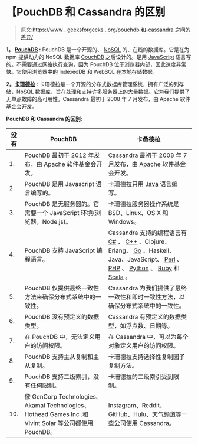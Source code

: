 # 【PouchDB 和 Cassandra 的区别

> 原文:[https://www . geeksforgeeks . org/pouchdb 和-cassandra 之间的差异/](https://www.geeksforgeeks.org/difference-between-pouchdb-and-cassandra/)

**1。 [PouchDB](https://www.geeksforgeeks.org/pouchdb/) :**
PouchDB 是一个开源的、 [NoSQL](https://www.geeksforgeeks.org/introduction-to-nosql/) 的、在线的数据库。它是在为 npm 提供动力的 NoSQL 数据库 [CouchDB](https://contribute.geeksforgeeks.org/couchdb/) 之后设计的。是用 [JavaScript](https://www.geeksforgeeks.org/javascript-tutorial/) 语言写的。不需要通过网络执行查询，因为 PouchDB 位于浏览器内部，因此速度非常快。它使用浏览器中的 IndexedDB 和 WebSQL 在本地存储数据。

**2。[卡珊德拉](https://www.geeksforgeeks.org/introduction-to-apache-cassandra/) :**
卡珊德拉是一个开源的分布式数据库管理系统，拥有广泛的列存储，NoSQL 数据库，旨在处理和支持许多服务器上的大量数据。它为我们提供了无单点故障的高可用性。Cassandra 最初于 2008 年 7 月发布，由 Apache 软件基金会开发。

**PouchDB 和 Cassandra 的区别:**

<center>

| 没有 | PouchDB | 卡桑德拉 |
| --- | --- | --- |
| 1. | PouchDB 最初于 2012 年发布，由 Apache 软件基金会开发。 | Cassandra 最初于 2008 年 7 月发布，由 Apache 软件基金会开发。 |
| 2. | PouchDB 是用 Javascript 语言编写的。 | 卡珊德拉只用 [Java](https://www.geeksforgeeks.org/java/) 语言编写。 |
| 3. | PouchDB 是无服务器的。它需要一个 JavaScript 环境(浏览器，Node.js)。 | 卡珊德拉服务器操作系统是 BSD、Linux、OS X 和 Windows。 |
| 4. | PouchDB 支持 JavaScript 编程语言。 | Cassandra 支持的编程语言有 [C#](https://www.geeksforgeeks.org/csharp-programming-language/) 、 [C++](https://www.geeksforgeeks.org/c-plus-plus/) 、Clojure、Erlang、 [Go](https://www.geeksforgeeks.org/golang/) 、Haskell、Java、JavaScript、 [Perl](https://www.geeksforgeeks.org/perl-programming-language/) 、 [PHP](https://www.geeksforgeeks.org/php/) 、 [Python](https://www.geeksforgeeks.org/python-programming-language/) 、 [Ruby](https://www.geeksforgeeks.org/ruby-programming-language/) 和 [Scala](https://www.geeksforgeeks.org/scala-programming-language/) 。 |
| 5. | PouchDB 仅提供最终一致性方法来确保分布式系统中的一致性。 | Cassandra 为我们提供了最终一致性和即时一致性方法，以确保分布式系统中的一致性。 |
| 6. | PouchDB 没有预定义的数据类型。 | Cassandra 有预定义的数据类型，如浮点数、日期等。 |
| 7. | 在 PouchDB 中，无法定义用户的访问权限。 | 在 Cassandra 中，可以为每个对象定义用户的访问权限。 |
| 8. | PouchDB 支持主从复制和主从复制。 | 卡珊德拉支持选择性复制因子复制方法。 |
| 9. | PouchDB 支持二级索引，没有任何限制。 | 卡珊德拉的二级索引受到限制。 |
| 10. | 像 GenCorp Technologies、Akamai Technologies、Hothead Games Inc .和 Vivint Solar 等公司都使用 PouchDB。 | Instagram、Reddit、GitHub、Hulu、天气频道等一些公司使用 Cassandra。 |

</center>